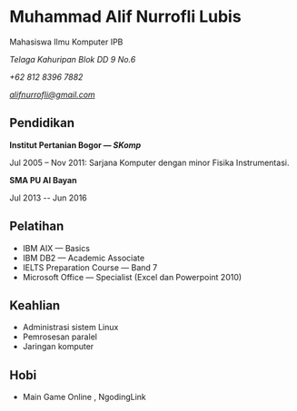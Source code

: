 Muhammad Alif Nurrofli Lubis
=
Mahasiswa Ilmu Komputer IPB


*Telaga Kahuripan Blok DD 9 No.6*

*+62 812 8396 7882*

*alifnurrofli@gmail.com*

Pendidikan
-
__Institut Pertanian Bogor — _SKomp___

Jul 2005 – Nov 2011: Sarjana Komputer dengan minor Fisika Instrumentasi.

__SMA PU Al Bayan__

Jul 2013 -- Jun 2016

Pelatihan
-

- IBM AIX — Basics
- IBM DB2 — Academic Associate
- IELTS Preparation Course — Band 7
- Microsoft Office — Specialist (Excel dan Powerpoint 2010)

Keahlian
-

- Administrasi sistem Linux
- Pemrosesan paralel
- Jaringan komputer

Hobi
-
- Main Game Online , NgodingLink
